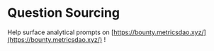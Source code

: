 # Question Sourcing

Help surface analytical prompts on [https://bounty.metricsdao.xyz/](https://bounty.metricsdao.xyz/) !
